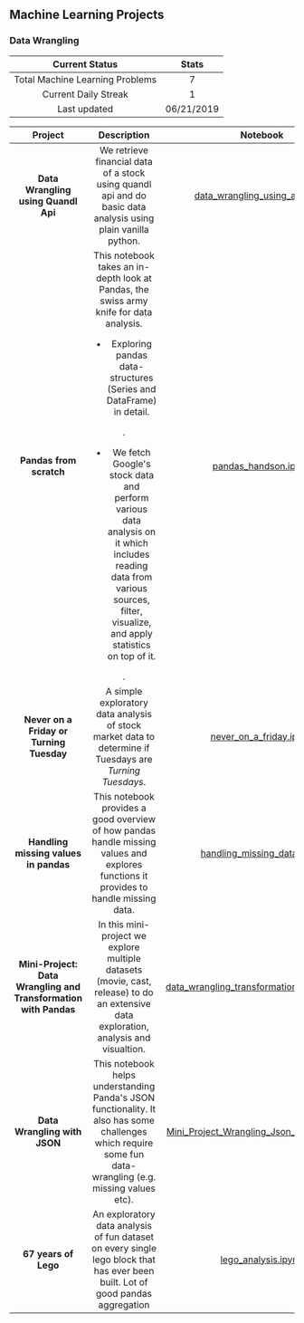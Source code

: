 ## Machine Learning Projects
### Data Wrangling
| Current Status|     Stats     |
| :------------: | :----------: |
| Total Machine Learning Problems | 7 |
| Current Daily Streak| 1 |
| Last updated | 06/21/2019|

| Project | Description | Notebook | Notes |
| :------:| :---------: | :------: | :---: |
| **Data Wrangling using Quandl Api** |  We retrieve financial data of a stock using quandl api and do basic data analysis using plain vanilla python. | [data_wrangling_using_api.ipynb](data_wrangling/api/data_wrangling_using_api.ipynb) | - |
|**Pandas from scratch**| This notebook takes an in-depth look at Pandas, the swiss army knife for data analysis.<ul><li> Exploring pandas data-structures (Series and DataFrame) in detail.</li></ul>.<ul><li>We fetch Google's stock data and perform various data analysis on it which includes reading data from various sources, filter, visualize, and apply statistics on top of it.</li></ul>.|[pandas_handson.ipynb](data_wrangling/pandas/pandas_handson.ipynb)|-|
|**Never on a Friday or Turning Tuesday**| A simple exploratory data analysis of stock market data to determine if Tuesdays are *Turning Tuesdays*.| [never_on_a_friday.ipynb](data_wrangling/pandas/never_on_a_friday.ipynb)|-|
|**Handling missing values in pandas**| This notebook provides a good overview of how pandas handle missing values and explores functions it provides to handle missing data.| [handling_missing_data.ipynb](data_wrangling/pandas/handling_missing_data.ipynb)|
|**Mini-Project: Data Wrangling and Transformation with Pandas**| In this mini-project we explore multiple datasets (movie, cast, release) to do an extensive data exploration, analysis and visualtion. | [data_wrangling_transformations_movie.ipynb](data_wrangling/pandas/data_wrangling_transformations_movie.ipynb)| - |
|**Data Wrangling with JSON**| This notebook helps understanding Panda's JSON functionality. It also has some challenges which require some fun data-wrangling (e.g. missing values etc).| [Mini_Project_Wrangling_Json_Exercise.ipynb](data_wrangling/json/Mini_Project_Wrangling_Json_Exercise.ipynb)|-|
|**67 years of Lego**| An exploratory data analysis of fun dataset on every single lego block that has ever been built. Lot of good pandas aggregation| [lego_analysis.ipynb](data_wrangling/exploring_67_years_of_lego/lego_analysis.ipynb)| Source: [Datacamp](https://projects.datacamp.com/projects/10)|